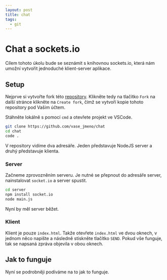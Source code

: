 ```yaml
---
layout: post
title: chat
tags:
  - git
---
```

# Chat a sockets.io
Cílem tohoto úkolu bude se seznámit s knihovnou sockets.io, která nám umožní vytvořit jednoduché klient-server aplikace. 

## Setup
Nejprve si vytvořte fork této [repository](https://github.com/RadimBaca/chat). Klikněte tedy na tlačítko `Fork` na další stránce klikněte na `Create fork`, čímž se vytvoří kopie tohoto repository pod Vašim účtem.

Stáhněte lokálně s pomocí `cmd` a otevřete projekt ve VSCode.
```bash
git clone https://github.com/vase_jmeno/chat
cd chat
code .
```

V repository vidíme dva adresáře. Jeden představuje NodeJS server a druhý představuje klienta. 

### Server
Začneme zprovozněním serveru. Je nutné se přepnout do adresáře server, nainstalovat `socket.io` a server spustit. 
```bash
cd server
npm install socket.io
node main.js
```

Nyní by měl server běžet.

### Klient
Klient je pouze `index.html`. Takže otevřete `index.html` ve dvou oknech, v jednom něco napište a následně stiskněte tlačítko `SEND`. Pokud vše funguje, tak se napsaná zpráva objevila v obou oknech.

## Jak to funguje
Nyní se podrobněji podíváme na to jak to funguje.